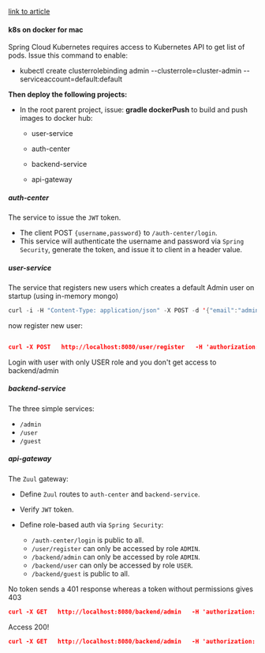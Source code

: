 [link to article](https://dzone.com/articles/quick-guide-to-microservices-with-kubernetes-sprin)

#### k8s on docker for mac

Spring Cloud Kubernetes requires access to Kubernetes API to get list of pods. Issue this command to enable:

- kubectl create clusterrolebinding admin --clusterrole=cluster-admin --serviceaccount=default:default

**Then deploy the following projects:**

* In the root parent project, issue: **gradle dockerPush** to build and push images to docker hub:

    * user-service

    * auth-center

    * backend-service

    * api-gateway

##### **auth-center**

The service to issue the `JWT` token.
- The client POST `{username,password}` to `/auth-center/login`.
- This service will authenticate the username and password via `Spring Security`,
  generate the token, and issue it to client in a header value.

##### **user-service**
The service that registers new users which creates a default Admin user on startup (using in-memory mongo)

```java
curl -i -H "Content-Type: application/json" -X POST -d '{"email":"admin@knightech.net","password":"password"}' http://localhost:8080/login
```

now register new user:
```json

curl -X POST   http://localhost:8080/user/register   -H 'authorization: Bearer <<<token for admin>>>'   -H 'content-type: application/json'   -d '{"email":"banana@knightech.net","password":"password","roles":[{"role":"USER"}]}'
```

Login with user with only USER role and you don't get access to backend/admin

##### **backend-service**
The three simple services:
- `/admin`
- `/user`
- `/guest`
 
##### **api-gateway**

The `Zuul` gateway:

- Define `Zuul` routes to `auth-center` and `backend-service`.

- Verify `JWT` token.

- Define role-based auth via `Spring Security`:
    - `/auth-center/login` is public to all.
    - `/user/register` can only be accessed by role `ADMIN`.
    - `/backend/admin` can only be accessed by role `ADMIN`.
    - `/backend/user` can only be accessed by role `USER`.
    - `/backend/guest` is public to all.

No token sends a 401 response whereas a token without permissions gives 403
```json
curl -X GET   http://localhost:8080/backend/admin   -H 'authorization: Bearer <<<token for admin>>>'   -H 'content-type: application/json'
```

Access 200!
```json
curl -X GET   http://localhost:8080/backend/admin   -H 'authorization: Bearer <<<token for user>>>'   -H 'content-type: application/json'
```


